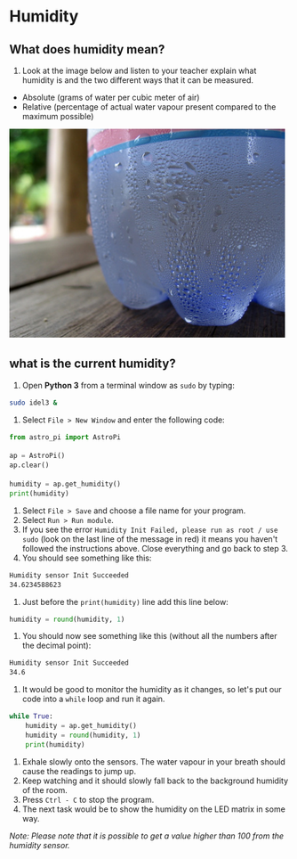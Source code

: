 # Humidity

## What does humidity mean?

1. Look at the image below and listen to your teacher explain what humidity is and the two different ways that it can be measured.

  - Absolute (grams of water per cubic meter of air)
  - Relative (percentage of actual water vapour present compared to the maximum possible)

  ![](images/condensation.jpg)

## what is the current humidity?
1. Open **Python 3** from a terminal window as `sudo` by typing:
  
  ```bash
  sudo idel3 &
  ```
1. Select `File > New Window` and enter the following code:

  ```python
  from astro_pi import AstroPi
  
  ap = AstroPi()
  ap.clear()
  
  humidity = ap.get_humidity()
  print(humidity)
  ```

1. Select `File > Save` and choose a file name for your program.
1. Select `Run > Run module`.
1. If you see the error `Humidity Init Failed, please run as root / use sudo` (look on the last line of the message in red) it means you haven't followed the instructions above. Close everything and go back to step 3.
1. You should see something like this:

  ```bash
  Humidity sensor Init Succeeded
  34.6234588623
  ```

1. Just before the `print(humidity)` line add this line below:

  ```python
  humidity = round(humidity, 1)
  ```

1. You should now see something like this (without all the numbers after the decimal point):

  ```bash
  Humidity sensor Init Succeeded
  34.6
  ```
1. It would be good to monitor the humidity as it changes, so let's put our code into a `while` loop and run it again.

  ```python
  while True:
      humidity = ap.get_humidity()
      humidity = round(humidity, 1)
      print(humidity)
  ```
1. Exhale slowly onto the sensors. The water vapour in your breath should cause the readings to jump up.
1. Keep watching and it should slowly fall back to the background humidity of the room.
1. Press `Ctrl - C` to stop the program.
1. The next task would be to show the humidity on the LED matrix in some way. 

*Note: Please note that it is possible to get a value higher than 100 from the humidity sensor.*
